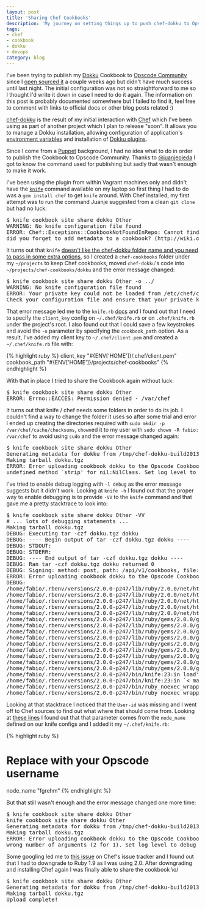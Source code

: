 ```yaml
---
layout: post
title: 'Sharing Chef Cookbooks'
description: 'My journey on setting things up to push chef-dokku to Opscode Community'
tags:
- chef
- cookbook
- dokku
- devops
category: blog
---
```


I've been trying to publish my [Dokku](https://github.com/progrium/dokku) Cookbook
to [Opscode Community](http://www.opscode.com/community/) since I [open sourced it](https://github.com/fgrehm/chef-dokku)
a couple weeks ago but didn't have much success until last night. The initial
configuration was not so straightforward to me so I thought I'd write it down
in case I need to do it again. The information on this post is probably documented
somewhere but I failed to find it, feel free to comment with links to official docs
or other blog posts related :)

[chef-dokku](https://github.com/fgrehm/chef-dokku) is the result of my initial
interaction with [Chef](http://www.opscode.com/chef/) which I've been using as
part of another project which I plan to release "soon". It allows you to manage
a Dokku installation, allowing configuration of application's [environment variables](https://github.com/progrium/dokku#environment-setup)
and installation of [Dokku plugins](https://github.com/progrium/dokku/wiki/Plugins).

Since I come from a [Puppet](http://puppetlabs.com/puppet/what-is-puppet) background,
I had no idea what to do in order to publish the Cookbook to Opscode Community.
Thanks to [@juanjeojeda](https://twitter.com/juanjeojeda/status/376398727822340096)
I got to know the command used for publishing but sadly that wasn't enough to
make it work.

I've been using the plugin from within Vagrant machines only and didn't have the
[`knife`](http://docs.opscode.com/knife.html) command available on my laptop so
first thing I had to do was a `gem install chef` to get `knife` around. With Chef
installed, my first attempt was to run the command Juanje suggested from a clean
`git clone` but had no luck:

<div class="highlight">
  <pre>$ knife cookbook site share dokku Other
WARNING: No knife configuration file found
ERROR: Chef::Exceptions::CookbookNotFoundInRepo: Cannot find a cookbook named dokku;
did you forget to add metadata to a cookbook? (http://wiki.opscode.com/display/chef/Metadata)</pre>
</div>

It turns out that `knife` [doesn't like the chef-dokku folder name and you need to pass in some extra options](http://starkandwayne.com/articles/2013/05/07/tdd-your-devops-with-test-kitchen/#sharing_the_cookbook),
so I created a `chef-cookbooks` folder under my `~/projects` to keep Chef
cookbooks, moved `chef-dokku`'s code into `~/projects/chef-cookbooks/dokku` and
the error message changed:

<div class="highlight">
  <pre>$ knife cookbook site share dokku Other -o ../
WARNING: No knife configuration file found
ERROR: Your private key could not be loaded from /etc/chef/client.pem
Check your configuration file and ensure that your private key is readable</pre>
</div>

That error message led me to the `knife.rb` [docs](http://docs.opscode.com/config_rb_knife.html)
and I found out that I need to specify the `client_key` config on `~/.chef/knife.rb`
or on `.chef/knife.rb` under the project's root. I also found out that I could
save a few keystrokes and avoid the `-o` parameter by specifying the `cookbook_path`
option. As a result, I've added my client key to `~/.chef/client.pem` and created a
`~/.chef/knife.rb` file with:

{% highlight ruby %}
client_key "#{ENV['HOME']}/.chef/client.pem"
cookbook_path "#{ENV['HOME']}/projects/chef-cookbooks"
{% endhighlight %}

With that in place I tried to share the Cookbook again without luck:

<div class="highlight">
  <pre>$ knife cookbook site share dokku Other
ERROR: Errno::EACCES: Permission denied - /var/chef</pre>
</div>

It turns out that knife / chef needs some folders in order to do its job. I
couldn't find a way to change the folder it uses so after some trial and error
I ended up creating the directories required with `sudo mkdir -p /var/chef/cache/checksums`,
`chown`ed it to my user with `sudo chown -R fabio: /var/chef` to avoid using
`sudo` and the error message changed again:

<div class="highlight">
  <pre>$ knife cookbook site share dokku Other
Generating metadata for dokku from /tmp/chef-dokku-build20131001-18021-ypq6jp/dokku/metadata.rb
Making tarball dokku.tgz
ERROR: Error uploading cookbook dokku to the Opscode Cookbook Site:
undefined method `strip' for nil:NilClass. Set log level to debug (-l debug) for more information.</pre>
</div>

I've tried to enable debug logging with `-l debug` as the error message suggests
but it didn't work. Looking at `knife -h` I found out that the proper way to enable
debugging is to provide `-VV` to the `knife` command and that gave me a pretty
stacktrace to look into:

<div class="highlight">
  <pre>$ knife cookbook site share dokku Other -VV
# ... lots of debugging statements ...
Making tarball dokku.tgz
DEBUG: Executing tar -czf dokku.tgz dokku
DEBUG: ---- Begin output of tar -czf dokku.tgz dokku ----
DEBUG: STDOUT:
DEBUG: STDERR:
DEBUG: ---- End output of tar -czf dokku.tgz dokku ----
DEBUG: Ran tar -czf dokku.tgz dokku returned 0
DEBUG: Signing: method: post, path: /api/v1/cookbooks, file: #< File:0x007f584a01ed08 >, User-id: , Timestamp: 2013-10-01T14:39:46Z
ERROR: Error uploading cookbook dokku to the Opscode Cookbook Site: undefined method `strip' for nil:NilClass. Set log level to debug (-l debug) for more information.
DEBUG:
/home/fabio/.rbenv/versions/2.0.0-p247/lib/ruby/2.0.0/net/http/header.rb:17:in `block in initialize_http_header'
/home/fabio/.rbenv/versions/2.0.0-p247/lib/ruby/2.0.0/net/http/header.rb:15:in `each'
/home/fabio/.rbenv/versions/2.0.0-p247/lib/ruby/2.0.0/net/http/header.rb:15:in `initialize_http_header'
/home/fabio/.rbenv/versions/2.0.0-p247/lib/ruby/2.0.0/net/http/generic_request.rb:44:in `initialize'
/home/fabio/.rbenv/versions/2.0.0-p247/lib/ruby/2.0.0/net/http/request.rb:14:in `initialize'
/home/fabio/.rbenv/versions/2.0.0-p247/lib/ruby/gems/2.0.0/gems/chef-11.6.0/lib/chef/cookbook_site_streaming_uploader.rb:137:in `new'
/home/fabio/.rbenv/versions/2.0.0-p247/lib/ruby/gems/2.0.0/gems/chef-11.6.0/lib/chef/cookbook_site_streaming_uploader.rb:137:in `make_request'
/home/fabio/.rbenv/versions/2.0.0-p247/lib/ruby/gems/2.0.0/gems/chef-11.6.0/lib/chef/cookbook_site_streaming_uploader.rb:67:in `post'
/home/fabio/.rbenv/versions/2.0.0-p247/lib/ruby/gems/2.0.0/gems/chef-11.6.0/lib/chef/knife/cookbook_site_share.rb:89:in `do_upload'
/home/fabio/.rbenv/versions/2.0.0-p247/lib/ruby/gems/2.0.0/gems/chef-11.6.0/lib/chef/knife/cookbook_site_share.rb:67:in `run'
/home/fabio/.rbenv/versions/2.0.0-p247/lib/ruby/gems/2.0.0/gems/chef-11.6.0/lib/chef/knife.rb:466:in `run_with_pretty_exceptions'
/home/fabio/.rbenv/versions/2.0.0-p247/lib/ruby/gems/2.0.0/gems/chef-11.6.0/lib/chef/knife.rb:173:in `run'
/home/fabio/.rbenv/versions/2.0.0-p247/lib/ruby/gems/2.0.0/gems/chef-11.6.0/lib/chef/application/knife.rb:123:in `run'
/home/fabio/.rbenv/versions/2.0.0-p247/lib/ruby/gems/2.0.0/gems/chef-11.6.0/bin/knife:25:in `< top (required)>'
/home/fabio/.rbenv/versions/2.0.0-p247/bin/knife:23:in load'
/home/fabio/.rbenv/versions/2.0.0-p247/bin/knife:23:in `< main>'
/home/fabio/.rbenv/versions/2.0.0-p247/bin/ruby_noexec_wrapper:14:in `eval'
/home/fabio/.rbenv/versions/2.0.0-p247/bin/ruby_noexec_wrapper:14:in `< main>'</pre>
</div>

Looking at that stacktrace I noticed that the `User-id` was missing and I went
off to Chef sources to find out what where that should come from. Looking at [these lines](https://github.com/opscode/chef/blob/56a5ae1f9b7f7d5854c6532566995d1c8a276e6e/lib/chef/knife/cookbook_site_share.rb#L67)
I found out that that parameter comes from the `node_name` defined on our knife
configs and I added it my `~/.chef/knife.rb`:

{% highlight ruby %}
# Replace with your Opscode username
node_name "fgrehm"
{% endhighlight %}

But that still wasn't enough and the error message changed one more time:

<div class="highlight">
  <pre>$ knife cookbook site share dokku Other
knife cookbook site share dokku Other
Generating metadata for dokku from /tmp/chef-dokku-build20131001-3501-1srzrdt/dokku/metadata.rb
Making tarball dokku.tgz
ERROR: Error uploading cookbook dokku to the Opscode Cookbook Site:
wrong number of arguments (2 for 1). Set log level to debug (-l debug) for more information.</pre>
</div>

Some googling led me to [this issue](https://tickets.opscode.com/browse/CHEF-4456)
on Chef's issue tracker and I found out that I had to downgrade to Ruby 1.9 as I
was using 2.0.  After downgrading and installing Chef again I was finally able to
share the cookbook \o/

<div class="highlight">
  <pre>$ knife cookbook site share dokku Other
Generating metadata for dokku from /tmp/chef-dokku-build20131001-16730-1rlofvz/dokku/metadata.rb
Making tarball dokku.tgz
Upload complete!</pre>
</div>
